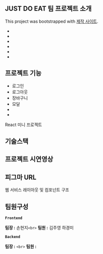 <h2>JUST DO EAT 팀 프로젝트 소개</h2>  

This project was bootstrapped with [제작 사이트](https://github.com/sirri1222/JUSTDOEAT).


<ul>
  <li></li>
    <li></li>
    <li></li>
    <li></li>
    <li></li>
    <li></li>
</ul>

<h2>프로젝트 기능 </h2>  

<ul>
  <li>로그인</li>
    <li>로그아웃</li>
    <li>장바구니</li>
    <li>모달</li>
    <li></li>
    <li></li>
</ul>
React 미니 프로젝트
<h2>기술스택 </h2>  



<h2>프로젝트 시연영상 </h2>  





## 피그마 URL

웹 서비스 레이아웃 및 컴포넌트 구조


## 팀원구성

**`Frontend`**

**팀장 :** 손현지`<br>`
**팀원 :** 김주영 하경미

**`Backend`**

**팀장 :** `<br>`
**팀원 :** 
